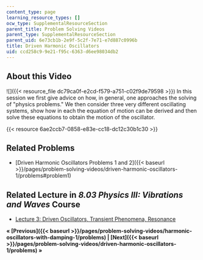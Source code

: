 ```yaml
---
content_type: page
learning_resource_types: []
ocw_type: SupplementalResourceSection
parent_title: Problem Solving Videos
parent_type: SupplementalResourceSection
parent_uid: 6e73cb1b-2e9f-5c2f-7e71-e7d887c0996b
title: Driven Harmonic Oscillators
uid: ccd258c9-9e21-f95c-6363-d6ee98034db2
---
```


About this Video
----------------

![]({{< resource_file dc79ca0f-e2cd-f579-a751-c02f9de79598 >}}) In this session we first give advice on how, in general, one approaches the solving of "physics problems." We then consider three very different oscillating systems, show how in each the equation of motion can be derived and then solve these equations to obtain the motion of the oscillator.

{{< resource 6ae2ccb7-0858-e83e-cc18-dc12c30b1c30 >}}

Related Problems
----------------

*   [Driven Harmonic Oscillators Problems 1 and 2]({{< baseurl >}}/pages/problem-solving-videos/driven-harmonic-oscillators-1/problems#problem1)

Related Lecture in _8.03 Physics III: Vibrations and Waves_ Course
------------------------------------------------------------------

*   [Lecture 3: Driven Oscillators, Transient Phenomena, Resonance](/courses/8-03sc-physics-iii-vibrations-and-waves-fall-2016/pages/part-i-mechanical-vibrations-and-waves/lecture-3)

**« [Previous]({{< baseurl >}}/pages/problem-solving-videos/harmonic-oscillators-with-damping-1/problems) | [Next]({{< baseurl >}}/pages/problem-solving-videos/driven-harmonic-oscillators-1/problems) »**